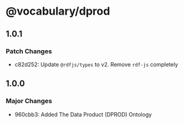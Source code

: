 # @vocabulary/dprod

## 1.0.1

### Patch Changes

- c82d252: Update `@rdfjs/types` to v2. Remove `rdf-js` completely

## 1.0.0

### Major Changes

- 960cbb3: Added The Data Product (DPROD) Ontology
